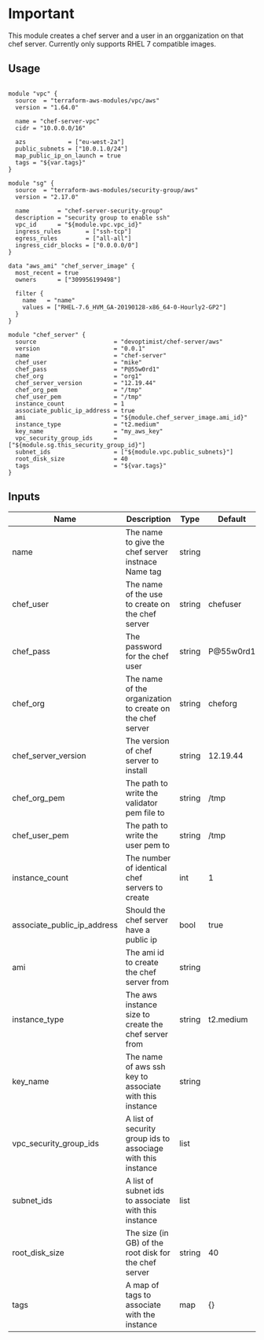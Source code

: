# Important
This module creates a chef server and a user in an orgganization on that chef server.
Currently only supports RHEL 7 compatible images.

## Usage

```hcl

module "vpc" {
  source  = "terraform-aws-modules/vpc/aws"
  version = "1.64.0"

  name = "chef-server-vpc"
  cidr = "10.0.0.0/16"

  azs            = ["eu-west-2a"]
  public_subnets = ["10.0.1.0/24"]
  map_public_ip_on_launch = true
  tags = "${var.tags}"
}

module "sg" {
  source  = "terraform-aws-modules/security-group/aws"
  version = "2.17.0"

  name        = "chef-server-security-group"
  description = "security group to enable ssh"
  vpc_id      = "${module.vpc.vpc_id}"
  ingress_rules       = ["ssh-tcp"]
  egress_rules        = ["all-all"]
  ingress_cidr_blocks = ["0.0.0.0/0"]
}

data "aws_ami" "chef_server_image" {
  most_recent = true
  owners      = ["309956199498"]

  filter {
    name   = "name"
    values = ["RHEL-7.6_HVM_GA-20190128-x86_64-0-Hourly2-GP2"]
  }
}

module "chef_server" {
  source                      = "devoptimist/chef-server/aws"
  version                     = "0.0.1"
  name                        = "chef-server" 
  chef_user                   = "mike"
  chef_pass                   = "P@55w0rd1"
  chef_org                    = "org1"
  chef_server_version         = "12.19.44"
  chef_org_pem                = "/tmp"
  chef_user_pem               = "/tmp"
  instance_count              = 1
  associate_public_ip_address = true
  ami                         = "${module.chef_server_image.ami_id}"
  instance_type               = "t2.medium"
  key_name                    = "my_aws_key"
  vpc_security_group_ids      = ["${module.sg.this_security_group_id}"]
  subnet_ids                  = ["${module.vpc.public_subnets}"]
  root_disk_size              = 40
  tags                        = "${var.tags}"
}
```

## Inputs

| Name | Description | Type | Default | Required |
|------|-------------|------|---------|----------|
|name|The name to give the chef server instnace Name tag|string||yes|
|chef_user| The name of the use to create on the chef server | string | chefuser | no |
|chef_pass|The password for the chef user | string | P@55w0rd1 | no|
|chef_org|The name of the organization to create on the chef server | string | cheforg | no|
|chef_server_version|The version of chef server to install| string |12.19.44| no|
|chef_org_pem|The path to write the validator pem file to| string |/tmp| no|
|chef_user_pem|The path to write the user pem to| string |/tmp| no|
|instance_count|The number of identical chef servers to create|int|1|no|
|associate_public_ip_address|Should the chef server have a public ip|bool|true|no|
|ami|The ami id to create the chef server from|string||yes|
|instance_type|The aws instance size to create the chef server from|string|t2.medium|no|
|key_name|The name of aws ssh key to associate with this instance|string||yes|
|vpc_security_group_ids|A list of security group ids to associage with this instance|list||yes|
|subnet_ids|A list of subnet ids to associate with this instance|list||yes|
|root_disk_size|The size (in GB) of the root disk for the chef server|string|40|no|
|tags|A map of tags to associate with the instance|map|{}|no|
